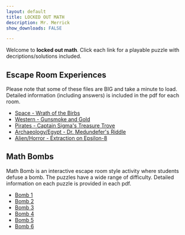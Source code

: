 ```yaml
---
layout: default
title: LOCKED OUT MATH 
description: Mr. Merrick 
show_downloads: FALSE

---
```


Welcome to **locked out math**. Click each link for a playable puzzle with decriptions/solutions included. 

## Escape Room Experiences 
Please note that some of these files are BIG and take a minute to load. Detailed information (including answers) is included in the pdf for each room. 
* <a href="https://MerrickMath.github.io/Experience/Birbs.pdf"> Space - Wrath of the Birbs </a>
* <a href="https://MerrickMath.github.io/Experience/RedDead.pdf"> Western - Gunsmoke and Gold </a>
* <a href="https://MerrickMath.github.io/Experience/Pirate.pdf"> Pirates - Captain Sigma's Treasure Trove </a>
* <a href="https://MerrickMath.github.io/Experience/Medunefer.pdf"> Archaeology/Egypt - Dr. Medundefer's Riddle </a>
* <a href="https://MerrickMath.github.io/Experience/Epsilon.pdf"> Alien/Horror - Extraction on Epsilon-8 </a> 


## Math Bombs 
Math Bomb is an interactive escape room style activity where students defuse a bomb. The puzzles have a wide range of difficulty. Detailed information on each puzzle is provided in each pdf. 
* <a href="https://MerrickMath.github.io/MerrickMath-Locked/MathBombs/Completed/B1.pdf"> Bomb 1 </a>
* <a href="https://MerrickMath.github.io/MerrickMath-Locked/MathBombs/Completed/B2.pdf"> Bomb 2 </a>
* <a href="https://MerrickMath.github.io/MerrickMath-Locked/MathBombs/Completed/B3.pdf"> Bomb 3 </a>
* <a href="https://MerrickMath.github.io/MerrickMath-Locked/MathBombs/Completed/B4.pdf"> Bomb 4 </a>
* <a href="https://MerrickMath.github.io/MerrickMath-Locked/MathBombs/Completed/B5.pdf"> Bomb 5 </a>
* <a href="https://MerrickMath.github.io/MerrickMath-Locked/MathBombs/Completed/B6.pdf"> Bomb 6 </a>




